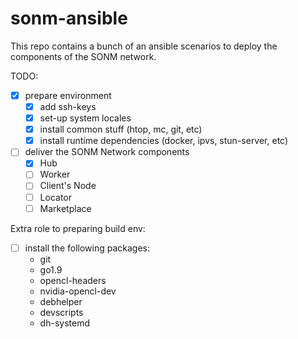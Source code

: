 sonm-ansible
============

This repo contains a bunch of an ansible scenarios to
deploy the components of the SONM network.


TODO:

- [x] prepare environment
    - [x] add ssh-keys
    - [x] set-up system locales
    - [x] install common stuff (htop, mc, git, etc)
    - [x] install runtime dependencies (docker, ipvs, stun-server, etc) 

- [ ] deliver the SONM Network components
    - [x] Hub
    - [ ] Worker
    - [ ] Client's Node
    - [ ] Locator
    - [ ] Marketplace

Extra role to preparing build env:
- [ ] install the following packages:
    - git
    - go1.9
    - opencl-headers
    - nvidia-opencl-dev
    - debhelper
    - devscripts
    - dh-systemd

